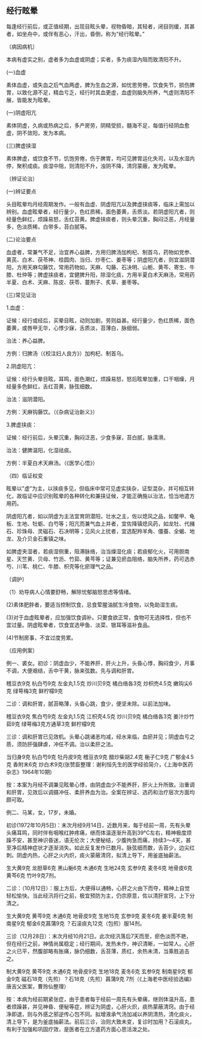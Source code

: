 ## 经行眩晕

每逢经行前后，或正值经期，出现目眩头晕，视物昏暗，其轻者，闭目则缓，其甚者，如坐舟中，或伴有恶心，汗出，昏倒，称为"经行眩晕。”

〔病因病机〕

本病有虚实之别，虚者多为血虚或阴虚；实者，多为痰湿內阻而致清阳不升。

(一)血虚

素体血虚，或失血之后气血两虚，脾为生血之源，如忧思劳倦，饮食失节，损伤脾胃，以致化源不足，精血亏乏，经行时其血更虚，血虚则脑失所养，气虚则清阳不展，皆能发为眩晕。

(一)阴虚阳亢

素体阴虚，久病或热病之后，多产房劳，阴精受损，髓海不足，每值行经阴血愈虚，阴不敛阳，发为本病。

(三)脾虚挟湿

素体脾虚，或饮食不节，饥饱劳倦，伤于脾胃，均可见脾胃运化失司，以及水湿内停，聚积成痰。痰湿中阻，则清阳不升，浊阴不降，清窍蒙蔽，发为眩晕。

〔辨证论治〕

(一)辨证要点

头目眩晕均月经周期发作。一般有血虚、阴虚阳亢以及脾虚挟痰等，临床上需加以辨别。血虚眩晕者，经行量少，色红质稀，面色萎黄，舌质淡。若阴虚阳亢者，则经量色鲜红，烦躁易怒，舌红苔黄。脾虚挟痰者，则头晕沉重，胸闷泛恶，月经量多，色淡质稀，白带多，苔白腻等。

(二)论治要点

血虚者，常兼气不足，治宜养心益脾，方用归脾汤加枸杞、制首乌，药物如党参、黄芪、白术、茯苓神、桂圆肉、当归、炒枣仁、姜枣等；阴虚阳亢者，则宜滋阴潜阳，方用天麻勾藤饮，常用药物如，天麻、勾藤、石决明、山栀、黄芩、寄生、牛膝、杜仲等；脾虚挟痰者，宜健脾升阳，除湿化痰，方用半夏白术天麻汤，常用药半夏、白术、天麻、陈皮、茯苓、蔓荆子、炙草、姜枣等。

(三)常见证治

1.血虚：

证候：经行或经后，买晕目眩，动则加剧，劳则益甚。经行量少，色红质稀，面色萎黄，或唇甲无华，心悸少寐，舌质淡，苔薄白，脉细弱。

治法：养心益脾。

方例：归脾汤（《校注妇人良方》）加枸杞、制首乌。

2.阴虚阳亢：

证候：经行头晕目眩，耳鸣，面色潮红，烦躁易怒，怒后眩晕加重，口干咽燥，月经量多色鲜红，舌红苔黄，脉弦细数。

治法：滋阴潜阳。

方例：天麻钩藤饮。（《杂病证治新义》）

3.脾虚挟痰：

证候：经行前后，头晕沉重，胸闷泛恶，少食多寐，苔白腻，脉濡滑。

治法：健脾温阳，化湿祛痰。

方例：半夏白术天麻汤。（《医学心悟》）

（四）临证权变

眩晕以"虚”为主，以挟痰多见，但临床中常可见虚实挟杂，证型混杂，并可相互转化，故临证中应识别眩晕的各种转化和兼挟证候，才能正确施以治法，恰当地遣方用药。

阴虚阳亢者，如以阴虚为主法宜育阴潜阳，壮水之主，佐以熄风之品，如鳖甲、龟板、生地、牡蛎、白芍等；阳亢而兼气血上并者，宜佐降镇熄风药，如龙牡、代赭石、珍珠母、灵磁石、石决明等；见风火上扰者，宜选配羚羊角、僵蚕、全蝎、地龙、及介贝金石重镇之味。

如脾虚夹湿者，若痰湿侧重，阻滞脉络，治当燥湿化痰；若痰郁化火，可用胆南星、天竺黄、贝母、竹沥、竹茹、黄芩等；证兼见瘀血阻络，脑失所养，药可选赤芍、川苇、桃仁、牛膝、枳壳等化瘀理气之品。

〔调护〕

（1）劝导病人心情要舒畅，解除忧郁脑怒思虑等情绪。

(2)素体肥胖者，要适当控制饮食，忌食荤腥油腻生冷食物，以免助湿生痰。

(3)对于血虚眩晕者，应加强饮食调补。只要食欲正常，食物可无选择性，但也不宜过量。阴虚眩晕者，饮食宜选甲鱼、淡菜、银耳等滋补食品。

(4)节制房事，不宜过度劳累。

〔应用例案〕

例一、裘女。初诊：阴虚血少，不能养肝，肝火上升，头昏心悸，胸闷食少，月事不调，大便艰结，舌中干黄，脉来弦数。先与调和肝胃。

稽豆衣9克     杭白芍9克    左金丸1.5克     炒川贝9克    橘白络各3克     炒枳売4.5克     嫩钩尖6克    绿萼梅3克    鲜柠檬9克

二诊：调和肝胃，腻苔略薄，头昏心跳，食少，便坚未除。以前法加味。

稽豆衣9克     焦白芍9克    左金丸1.5克     江枳壳4.5克    炒川贝9克    橘白络各3克     姜汁炒竹茹9克     绿萼梅3克方通草3克     鲜柠檬9克

三诊：调和肝胃已见效机。头晕心跳诸恙均减，经水来临，血瘀并见；阴虚血亏之质，须防肝强肆虐，冲任不调。治以柔肝之法。

当归身9克     杭白芍9克     牡丹皮9克     稽豆衣9克     醋炒柴胡2.4克     梔子仁9克     广郁金4.5克     香附末6克    炒白术9克(张赞臣整理：谢利恒先生的医学经验简介，《上海中医药杂志》1964年10期)

按：本案为月经不调兼见眩晕心悸，由阴虚血少不能养肝，肝火上升所致。治重调和肝胃，见效后以调摄冲任、柔肝养血为治。全案在辨证、选药和治疗层次方面均颇可取。

例二、马某，女，17岁，未婚。

初诊(1972年10月5日)：末次月经9月14日，近数月来，每于经前一周，先有头晕头痛耳鸣，同时伴有咽喉红肿疼痛，继而体温逐渐升高到39°C左右，精神极度烦躁不安，甚至神识昏迷，语无伦次；大便秘结，少腹拘急而痛，持续3〜4天，甚至净后精神症状才逐渐消失。如此反复发作已数月。脉弦细而数，舌苔少，边尖红刺。阴虚内热，心肝之火内炽，痰火蒙蔽清窍，拟清上导下，用釜底抽薪法。

生大黄9克    龙胆草6克    黑山梔6克    木通6克    生地24克    玄参9克     麦冬6克    地骨皮6克     黄芩6克    竹叶9克7剂。

二诊：（10月12日）：服上方后，大便得以通畅，心肝之火由下而夺，精神上自觉轻松愉快。当此经汛将行之前，极宜预防为主，仍宗原意，佐以清肝宣窍，上下分清之。

生大黄9克    黄芩9克    木通6克    地骨皮9克    生地15克    玄参9克    麦冬6克    姜半夏6克     制南星9克    郁金6克菖蒲9克    ？石滚痰丸12克（包煎）服14剂。

三诊（12月28日）：末次月经10月21日。此次经汛落后7天而至，瘀色淡而不艳，但在经行之前，神情尚属稳定；经行期间，发热未作，神识清晰，一如常人。心肝之火已平，然腹部略有胀痛，脉仍细数，舌苔薄，质红，余热未清，当乘胜追击之。

制大黄9克   黄芩9克    木通6克    地骨皮9克    生地18克    麦冬6克    玄参9克    制南星9克     郁金9克     磁石18克（先煎）？石18克（先煎）菖蒲9克    7剂（《上海老中医经验选编》唐吉父医案，曹玲仙整理）

按：本病为经前期紧张症，由于患者每于经前一周先有头晕痛，继则体温升高，患者烦躁甚，并见神昏、便秘等症，辨证为阴虚，心肝火炽，痰热蒙蔽清窍。由于经净即退，则与外感之邪逆传心包不同。拟增液承气汤加减以养阴清热，清化痰火，清上导下，是为釜底抽薪法。前后三诊，治则大致未变，复诊时加用？石滚痰丸，有利于加强和巩固疗效，是医者在立方遣药方面心思活泼之处。
